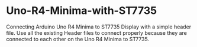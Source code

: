 # Uno-R4-Minima-with-ST7735
Connecting Arduino Uno R4 Minima to ST7735 Display with a simple header file.
Use all the existing Header files to connect properly because they are connected to each other on the Uno R4 Minima to ST7735.

